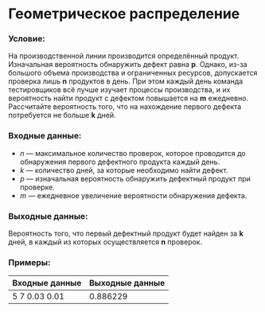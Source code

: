 # Геометрическое распределение
### Условие:
На производственной линии производится определённый продукт. Изначальная вероятность обнаружить дефект равна **p**. Однако, из-за большого объема производства и ограниченных ресурсов, допускается проверка лишь
**n** продуктов в день. При этом каждый день команда тестировщиков всё лучше изучает процессы производства, и их вероятность найти продукт с дефектом повышается на **m** ежедневно. Рассчитайте вероятность того, что на нахождение первого дефекта потребуется не больше **k** дней.
### Входные данные:
* *n* — максимальное количество проверок, которое проводится до обнаружения первого дефектного продукта каждый день.
* *k* — количество дней, за которые необходимо найти дефект.
* *p* — изначальная вероятность обнаружить дефектный продукт при проверке.
* *m* — ежедневное увеличение вероятности обнаружения дефекта.
### Выходные данные:
Вероятность того, что первый дефектный продукт будет найден за **k** дней, в каждый из которых осуществляется **n** проверок.
### Примеры:
| Входные данные | Выходные данные |
|----------------|-----------------|
| 5 7 0.03 0.01  | 0.886229        |